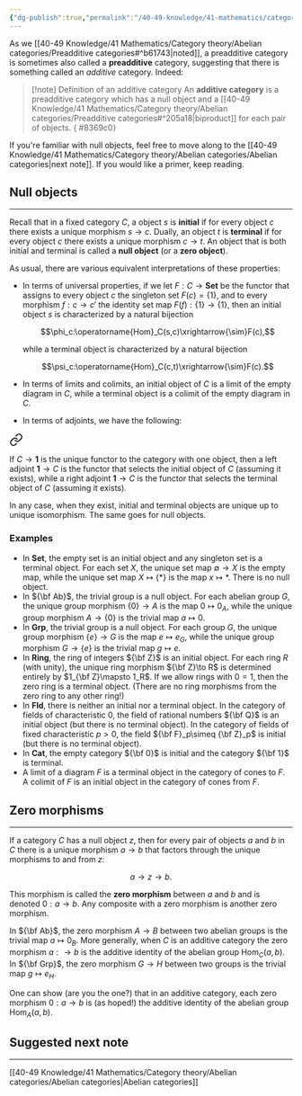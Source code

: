 ```yaml
---
{"dg-publish":true,"permalink":"/40-49-knowledge/41-mathematics/category-theory/abelian-categories/additive-categories/","tags":["category_theory/abelian_categories"],"updated":"2025-03-31T12:34:07-07:00"}
---
```


As we [[40-49 Knowledge/41 Mathematics/Category theory/Abelian categories/Preadditive categories#^b61743\|noted]], a preadditive category is sometimes also called a **preadditive** category, suggesting that there is something called an *additive* category. Indeed:

> [!note] Definition of an additive category
> An **additive category** is a preadditive category which has a null object and a [[40-49 Knowledge/41 Mathematics/Category theory/Abelian categories/Preadditive categories#^205a18\|biproduct]] for each pair of objects.
{ #8369c0}


If you're familiar with null objects, feel free to move along to the [[40-49 Knowledge/41 Mathematics/Category theory/Abelian categories/Abelian categories\|next note]]. If you would like a primer, keep reading.

## Null objects
---

Recall that in a fixed category $C$, a object $s$ is **initial** if for every object $c$ there exists a unique morphism $s\to c$. Dually, an object $t$ is **terminal** if for every object $c$ there exists a unique morphism $c\to t$. An object that is both initial and terminal is called a **null object** (or a **zero object**).

As usual, there are various equivalent interpretations of these properties:

- In terms of universal properties, if we let $F:C\to\textbf{Set}$ be the functor that assigns to every object $c$ the singleton set $F(c)=\{1\}$, and to every morphism $f:c\to c'$ the identity set map $F(f):\{1\}\to \{1\}$, then an initial object $s$ is characterized by a natural bijection
  
  $$\phi_c:\operatorname{Hom}_C(s,c)\xrightarrow{\sim}F(c),$$
  
  while a terminal object is characterized by a natural bijection
  
  $$\psi_c:\operatorname{Hom}_C(c,t)\xrightarrow{\sim}F(c).$$

- In terms of limits and colimits, an initial object of $C$ is a limit of the empty diagram in $C$, while a terminal object is a colimit of the empty diagram in $C$.

- In terms of adjoints, we have the following:
  
  
<div class="transclusion internal-embed is-loaded"><a class="markdown-embed-link" href="/40-49-knowledge/41-mathematics/category-theory/adjoints/examples-of-adjoints/#ecad8c" aria-label="Open link"><svg xmlns="http://www.w3.org/2000/svg" width="24" height="24" viewBox="0 0 24 24" fill="none" stroke="currentColor" stroke-width="2" stroke-linecap="round" stroke-linejoin="round" class="svg-icon lucide-link"><path d="M10 13a5 5 0 0 0 7.54.54l3-3a5 5 0 0 0-7.07-7.07l-1.72 1.71"></path><path d="M14 11a5 5 0 0 0-7.54-.54l-3 3a5 5 0 0 0 7.07 7.07l1.71-1.71"></path></svg></a><div class="markdown-embed">



If $C\to \textbf{1}$ is the unique functor to the category with one object, then a left adjoint $\textbf{1}\to C$ is the functor that selects the initial object of $C$ (assuming it exists), while a right adjoint $\textbf{1}\to C$ is the functor that selects the terminal object of $C$ (assuming it exists). 

</div></div>


In any case, when they exist, initial and terminal objects are unique up to unique isomorphism. The same goes for null objects.

### Examples

- In $\textbf{Set}$, the empty set is an initial object and any singleton set is a terminal object. For each set $X$, the unique set map $\emptyset \to X$ is the empty map, while the unique set map $X\mapsto \{\ast\}$ is the map $x\mapsto \ast$. There is no null object.
- In ${\bf Ab}$, the trivial group is a null object. For each abelian group $G$, the unique group morphism $\{0\}\to A$ is the map $0\mapsto 0_A$, while the unique group morphism $A\to \{0\}$ is the trivial map $a\mapsto 0$.
- In $\textbf{Grp}$, the trivial group is a null object. For each group $G$, the unique group  morphism $\{e\}\to G$ is the map $e\mapsto e_G$, while the unique group morphism  $G\to \{e\}$ is the trivial map $g\mapsto e$.
- In $\textbf{Ring}$, the ring of integers ${\bf Z}$ is an initial object. For each ring $R$ (with unity), the unique ring morphism ${\bf Z}\to R$ is determined entirely by $1_{\bf Z}\mapsto 1_R$. If we allow rings with $0=1$, then the zero ring is a terminal object. (There are no ring morphisms from the zero ring to any other ring!)
- In $\textbf{Fld}$, there is neither an initial nor a terminal object. In the category of fields of characteristic $0$, the field of rational numbers ${\bf Q}$ is an initial object (but there is no terminal object). In the category of fields of fixed characteristic $p>0$, the field ${\bf F}_p\simeq {\bf Z}_p$ is initial (but there is no terminal object).
- In $\textbf{Cat}$, the empty category ${\bf 0}$ is initial and the category ${\bf 1}$ is terminal.
- A limit of a diagram $F$ is a terminal object in the category of cones to $F$. A colimit of $F$ is an initial object in the category of cones from $F$.

## Zero morphisms
---

If a category $C$ has a null object $z$, then for every pair of objects $a$ and $b$ in $C$ there is a unique morphism $a\to b$ that factors through the unique morphisms to and from $z$:

$$a\to z \to b.$$

This morphism is called the **zero morphism** between $a$ and $b$ and is denoted $0:a\to b$. Any composite with a zero morphism is another zero morphism.

In ${\bf Ab}$, the zero morphism $A\to B$ between two abelian groups is the trivial map $a\mapsto 0_B$. More generally, when $C$ is an additive category the zero morphism $a:\to b$ is the additive identity of the abelian group $\operatorname{Hom}_C(a,b)$. In ${\bf Grp}$, the zero morphism $G\to H$ between two groups is the trivial map $g\mapsto e_H$.

One can show (are you the one?) that in an additive category, each zero morphism $0:a\to b$ is (as hoped!) the additive identity of the abelian group $\operatorname{Hom}_A(a,b)$.

## Suggested next note
---

[[40-49 Knowledge/41 Mathematics/Category theory/Abelian categories/Abelian categories\|Abelian categories]]
